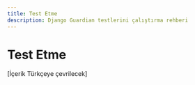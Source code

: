 ```yaml
---
title: Test Etme
description: Django Guardian testlerini çalıştırma rehberi
---
```


# Test Etme

[İçerik Türkçeye çevrilecek]

<!-- Bu sayfa içeriği ana İngilizce develop/testing.md dosyasından çevrilecektir -->
